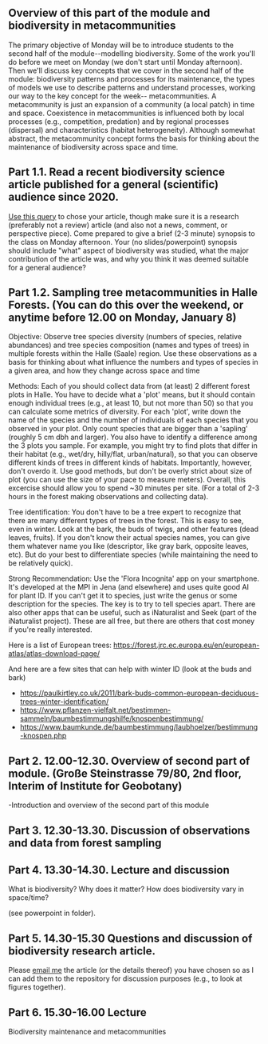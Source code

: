 ## Overview of this part of the module and biodiversity in metacommunities

The primary objective of Monday will be to introduce students to the second half of the module--modelling biodiversity. Some of the work you'll do before we meet on Monday (we don't start until Monday afternoon). Then we'll discuss key concepts that we cover in the second half of the module: biodiversity patterns and processes for its maintenance, the types of models we use to describe patterns and understand processes, working our way to the key concept for the week-- metacommunities. A metacommunity is just an expansion of a community (a local patch) in time and space. Coexistence in metacommunities is influenced both by local processes (e.g., competition, predation) and by regional processes (dispersal) and characteristics (habitat heterogeneity). Although somewhat abstract, the metacommunity concept forms the basis for thinking about the maintenance of biodiversity across space and time. 

## Part 1.1. Read a recent biodiversity science article published for a general (scientific) audience since 2020. 

[Use this query](https://europepmc.org/search?query=%28JOURNAL%3A%22Science%20%28New%20York,%20N.Y.%29%22%20OR%20JOURNAL%3A%22Nature%22%29%20AND%20%28TITLE%3A%22Biodiversity%22%29%20AND%20%28PUB_TYPE%3A%22Journal%20Article%22%20OR%20PUB_TYPE%3A%22article-commentary%22%20OR%20PUB_TYPE%3A%22research-article%22%20OR%20PUB_TYPE%3A%22protocol%22%20OR%20PUB_TYPE%3A%22rapid-communication%22%20OR%20PUB_TYPE%3A%22product-review%22%29%20AND%20%28FIRST_PDATE%3A%5B2020%20TO%202024%5D%29&page=1&sortBy=CITED%2Bdesc) to chose your article, though make sure it is a research (preferably not a review) article (and also not a news, comment, or perspective piece). Come prepared to give a brief (2-3 minute) synopsis to the class on Monday afternoon. Your (no slides/powerpoint) synopsis should include "what" aspect of biodiversity was studied, what the major contribution of the article was, and why you think it was deemed suitable for a general audience? 

## Part 1.2. Sampling tree metacommunities in Halle Forests. (You can do this over the weekend, or anytime before 12.00 on Monday, January 8)

Objective: Observe tree species diversity (numbers of species, relative abundances) and tree species composition (names and types of trees) in multiple forests within the Halle (Saale) region. Use these observations as a basis for thinking about what influence the numbers and types of species in a given area, and how they change across space and time

Methods: Each of you should collect data from (at least) 2 different forest plots in Halle. You have to decide what a 'plot' means, but it should contain enough individual trees (e.g., at least 10, but not more than 50) so that you can calculate some metrics of diversity. For each 'plot', write down the name of the species and the number of individuals of each species that you observed in your plot. Only count species that are bigger than a 'sapling' (roughly 5 cm dbh and larger). You also have to identify a difference among the 3 plots you sample.  For example, you might try to find plots that differ in their habitat (e.g., wet/dry, hilly/flat, urban/natural), so that you can observe different kinds of trees in different kinds of habitats. Importantly, however, don't overdo it. Use good methods, but don't be overly strict about size of plot (you can use the size of your pace to measure meters).  Overall, this excercise should allow you to spend ~30 minutes per site. (For a total of 2-3 hours in the forest making observations and collecting data). 

Tree identification: You don't have to be a tree expert to recognize that there are many different types of trees in the forest. This is easy to see, even in winter.  Look at the bark, the buds of twigs, and other features (dead leaves, fruits).  If you don't know their actual species names, you can give them whatever name you like (descriptor, like gray bark, opposite leaves, etc). But do your best to differentiate species (while maintaining the need to be relatively quick). 

Strong Recommendation: Use the 'Flora Incognita' app on your smartphone.  It's developed at the MPI in Jena (and elsewhere) and uses quite good AI for plant ID. If you can't get it to species, just write the genus or some description for the species. The key is to try to tell species apart. There are also other apps that can be useful, such as iNaturalist and Seek (part of the iNaturalist project). These are all free, but there are others that cost money if you're really interested. 

Here is a list of European trees: https://forest.jrc.ec.europa.eu/en/european-atlas/atlas-download-page/

And here are a few sites that can help with winter ID (look at the buds and bark)
- https://paulkirtley.co.uk/2011/bark-buds-common-european-deciduous-trees-winter-identification/
- https://www.pflanzen-vielfalt.net/bestimmen-sammeln/baumbestimmungshilfe/knospenbestimmung/
- https://www.baumkunde.de/baumbestimmung/laubhoelzer/bestimmung-knospen.php

## Part 2. 12.00-12.30.  Overview of second part of module. (Große Steinstrasse 79/80, 2nd floor, Interim of Institute for Geobotany)

-Introduction and overview of the second part of this module


## Part 3. 12.30-13.30. Discussion of observations and data from forest sampling


## Part 4. 13.30-14.30. Lecture and discussion 
What is biodiversity? Why does it matter? How does biodiversity vary in space/time?

(see powerpoint in folder).


## Part 5. 14.30-15.30  Questions and discussion of biodiversity research article. 

Please [email me](mailto:shane.blowes@idiv.de) the article (or the details thereof) you have chosen 
so as I can add them to the repository for discussion purposes (e.g., to look at figures together).

## Part 6. 15.30-16.00  Lecture
Biodiversity maintenance and metacommunities
